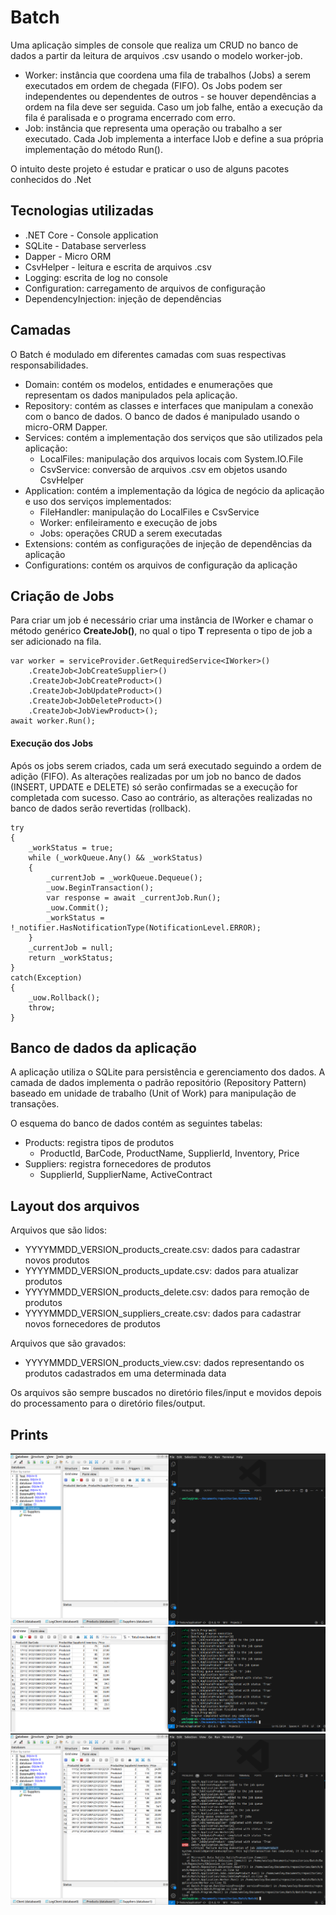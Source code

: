 # Batch

Uma aplicação simples de console que realiza um CRUD no banco de dados a partir da leitura de arquivos .csv usando o modelo worker-job.

* Worker: instância que coordena uma fila de trabalhos (Jobs) a serem executados em ordem de chegada (FIFO). Os Jobs podem ser independentes ou dependentes de outros - se houver dependências a ordem na fila deve ser seguida. Caso um job falhe, então a execução da fila é paralisada e o programa encerrado com erro.
* Job: instância que representa uma operação ou trabalho a ser executado. Cada Job implementa a interface IJob e define a sua própria implementação do método Run().

O intuito deste projeto é estudar e praticar o uso de alguns pacotes conhecidos do .Net

## Tecnologias utilizadas

* .NET Core - Console application
* SQLite - Database serverless
* Dapper - Micro ORM
* CsvHelper - leitura e escrita de arquivos .csv
* Logging: escrita de log no console
* Configuration: carregamento de arquivos de configuração
* DependencyInjection: injeção de dependências

## Camadas

O Batch é modulado em diferentes camadas com suas respectivas responsabilidades. 
* Domain: contém os modelos, entidades e enumerações que representam os dados manipulados pela aplicação.
* Repository: contém as classes e interfaces que manipulam a conexão com o banco de dados. O banco de dados é manipulado usando o micro-ORM Dapper. 
* Services: contém a implementação dos serviços que são utilizados pela aplicação:
    * LocalFiles: manipulação dos arquivos locais com System.IO.File
    * CsvService: conversão de arquivos .csv em objetos usando CsvHelper
* Application: contém a implementação da lógica de negócio da aplicação e uso dos serviços implementados:
    * FileHandler: manipulação do LocalFiles e CsvService
    * Worker: enfileiramento e execução de jobs
    * Jobs: operações CRUD a serem executadas
* Extensions: contém as configurações de injeção de dependências da aplicação
* Configurations: contém os arquivos de configuração da aplicação

## Criação de Jobs

Para criar um job é necessário criar uma instância de IWorker e chamar o método genérico **CreateJob<T>()**, no qual o tipo **T** representa o tipo de job a ser adicionado na fila.

    var worker = serviceProvider.GetRequiredService<IWorker>()  
        .CreateJob<JobCreateSupplier>()
        .CreateJob<JobCreateProduct>()
        .CreateJob<JobUpdateProduct>()
        .CreateJob<JobDeleteProduct>()
        .CreateJob<JobViewProduct>();
    await worker.Run();

#### Execução dos Jobs

Após os jobs serem criados, cada um será executado seguindo a ordem de adição (FIFO). As alterações realizadas por um job no banco de dados (INSERT, UPDATE e DELETE) só serão confirmadas se a execução for completada com sucesso. Caso ao contrário, as alterações realizadas no banco de dados serão revertidas (rollback).

    try
    {
        _workStatus = true;
        while (_workQueue.Any() && _workStatus)
        {
            _currentJob = _workQueue.Dequeue();
            _uow.BeginTransaction();
            var response = await _currentJob.Run();
            _uow.Commit();
            _workStatus = !_notifier.HasNotificationType(NotificationLevel.ERROR);
        }
        _currentJob = null;
        return _workStatus;
    }
    catch(Exception)
    {
        _uow.Rollback();
        throw;
    }

## Banco de dados da aplicação

A aplicação utiliza o SQLite para persistência e gerenciamento dos dados. A camada de dados implementa o padrão repositório (Repository Pattern) baseado em unidade de trabalho (Unit of Work) para manipulação de transações.

O esquema do banco de dados contém as seguintes tabelas:
* Products: registra tipos de produtos
    * ProductId, BarCode, ProductName, SupplierId, Inventory, Price
* Suppliers: registra fornecedores de produtos
    * SupplierId, SupplierName, ActiveContract

## Layout dos arquivos

Arquivos que são lidos:

* YYYYMMDD_VERSION_products_create.csv: dados para cadastrar novos produtos
* YYYYMMDD_VERSION_products_update.csv: dados para atualizar produtos
* YYYYMMDD_VERSION_products_delete.csv: dados para remoção de produtos
* YYYYMMDD_VERSION_suppliers_create.csv: dados para cadastrar novos fornecedores de produtos

Arquivos que são gravados:

* YYYYMMDD_VERSION_products_view.csv: dados representando os produtos cadastrados em uma determinada data


Os arquivos são sempre buscados no diretório files/input e movidos depois do processamento para o diretório files/output. 

## Prints
![Início](Batch/files-readme/start.png)
![Sucesso](Batch/files-readme/success.png)
![Erro](Batch/files-readme/error.png)
